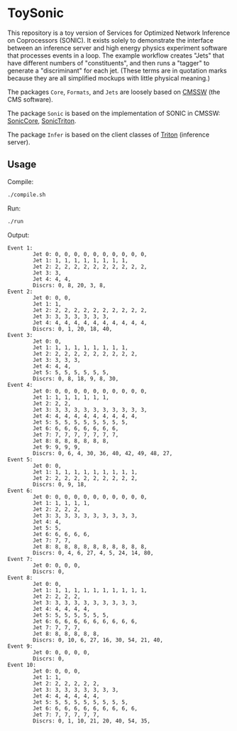 # ToySonic

This repository is a toy version of Services for Optimized Network Inference on Coprocessors (SONIC).
It exists solely to demonstrate the interface between an inference server and high energy physics experiment software that processes events in a loop.
The example workflow creates "Jets" that have different numbers of "constituents",
and then runs a "tagger" to generate a "discriminant" for each jet.
(These terms are in quotation marks because they are all simplified mockups with little physical meaning.)

The packages `Core`, `Formats`, and `Jets` are loosely based on [CMSSW](https://github.com/cms-sw/cmssw) (the CMS software).

The package `Sonic` is based on the implementation of SONIC in CMSSW: [SonicCore](https://github.com/cms-sw/cmssw/tree/master/HeterogeneousCore/SonicCore), [SonicTriton](https://github.com/cms-sw/cmssw/tree/master/HeterogeneousCore/SonicTriton).

The package `Infer` is based on the client classes of [Triton](https://github.com/triton-inference-server/client) (inference server).

## Usage

Compile:
```bash
./compile.sh
```

Run:
```bash
./run
```

Output:
```
Event 1:
        Jet 0: 0, 0, 0, 0, 0, 0, 0, 0, 0, 0, 
        Jet 1: 1, 1, 1, 1, 1, 1, 1, 1, 
        Jet 2: 2, 2, 2, 2, 2, 2, 2, 2, 2, 2, 
        Jet 3: 3, 
        Jet 4: 4, 4, 
        Discrs: 0, 8, 20, 3, 8, 
Event 2:
        Jet 0: 0, 0, 
        Jet 1: 1, 
        Jet 2: 2, 2, 2, 2, 2, 2, 2, 2, 2, 2, 
        Jet 3: 3, 3, 3, 3, 3, 3, 
        Jet 4: 4, 4, 4, 4, 4, 4, 4, 4, 4, 4, 
        Discrs: 0, 1, 20, 18, 40, 
Event 3:
        Jet 0: 0, 
        Jet 1: 1, 1, 1, 1, 1, 1, 1, 1, 
        Jet 2: 2, 2, 2, 2, 2, 2, 2, 2, 2, 
        Jet 3: 3, 3, 3, 
        Jet 4: 4, 4, 
        Jet 5: 5, 5, 5, 5, 5, 5, 
        Discrs: 0, 8, 18, 9, 8, 30, 
Event 4:
        Jet 0: 0, 0, 0, 0, 0, 0, 0, 0, 0, 0, 
        Jet 1: 1, 1, 1, 1, 1, 1, 
        Jet 2: 2, 2, 
        Jet 3: 3, 3, 3, 3, 3, 3, 3, 3, 3, 3, 
        Jet 4: 4, 4, 4, 4, 4, 4, 4, 4, 4, 
        Jet 5: 5, 5, 5, 5, 5, 5, 5, 5, 
        Jet 6: 6, 6, 6, 6, 6, 6, 6, 
        Jet 7: 7, 7, 7, 7, 7, 7, 7, 
        Jet 8: 8, 8, 8, 8, 8, 8, 
        Jet 9: 9, 9, 9, 
        Discrs: 0, 6, 4, 30, 36, 40, 42, 49, 48, 27, 
Event 5:
        Jet 0: 0, 
        Jet 1: 1, 1, 1, 1, 1, 1, 1, 1, 1, 
        Jet 2: 2, 2, 2, 2, 2, 2, 2, 2, 2, 
        Discrs: 0, 9, 18, 
Event 6:
        Jet 0: 0, 0, 0, 0, 0, 0, 0, 0, 0, 0, 
        Jet 1: 1, 1, 1, 1, 
        Jet 2: 2, 2, 2, 
        Jet 3: 3, 3, 3, 3, 3, 3, 3, 3, 3, 
        Jet 4: 4, 
        Jet 5: 5, 
        Jet 6: 6, 6, 6, 6, 
        Jet 7: 7, 7, 
        Jet 8: 8, 8, 8, 8, 8, 8, 8, 8, 8, 8, 
        Discrs: 0, 4, 6, 27, 4, 5, 24, 14, 80, 
Event 7:
        Jet 0: 0, 0, 0, 
        Discrs: 0, 
Event 8:
        Jet 0: 0, 
        Jet 1: 1, 1, 1, 1, 1, 1, 1, 1, 1, 1, 
        Jet 2: 2, 2, 2, 
        Jet 3: 3, 3, 3, 3, 3, 3, 3, 3, 3, 
        Jet 4: 4, 4, 4, 4, 
        Jet 5: 5, 5, 5, 5, 5, 5, 
        Jet 6: 6, 6, 6, 6, 6, 6, 6, 6, 6, 
        Jet 7: 7, 7, 7, 
        Jet 8: 8, 8, 8, 8, 8, 
        Discrs: 0, 10, 6, 27, 16, 30, 54, 21, 40, 
Event 9:
        Jet 0: 0, 0, 0, 0, 
        Discrs: 0, 
Event 10:
        Jet 0: 0, 0, 0, 
        Jet 1: 1, 
        Jet 2: 2, 2, 2, 2, 2, 
        Jet 3: 3, 3, 3, 3, 3, 3, 3, 
        Jet 4: 4, 4, 4, 4, 4, 
        Jet 5: 5, 5, 5, 5, 5, 5, 5, 5, 
        Jet 6: 6, 6, 6, 6, 6, 6, 6, 6, 6, 
        Jet 7: 7, 7, 7, 7, 7, 
        Discrs: 0, 1, 10, 21, 20, 40, 54, 35, 
```
